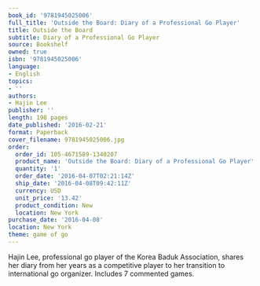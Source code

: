 ```yaml
---
book_id: '9781945025006'
full_title: 'Outside the Board: Diary of a Professional Go Player'
title: Outside the Board
subtitle: Diary of a Professional Go Player
source: Bookshelf
owned: true
isbn: '9781945025006'
language:
- English
topics:
- ''
authors:
- Hajin Lee
publisher: ''
length: 198 pages
date_published: '2016-02-21'
format: Paperback
cover_filename: 9781945025006.jpg
order:
  order_id: 105-4671589-1340207
  product_name: 'Outside the Board: Diary of a Professional Go Player'
  quantity: '1'
  order_date: '2016-04-07T02:21:14Z'
  ship_date: '2016-04-08T09:42:11Z'
  currency: USD
  unit_price: '13.42'
  product_condition: New
  location: New York
purchase_date: '2016-04-08'
location: New York
theme: game of go
---
```

Hajin Lee, professional go player of the Korea Baduk Association, shares her diary from her years as a competitive player to her transition to international go organizer. Includes 7 commented games.
